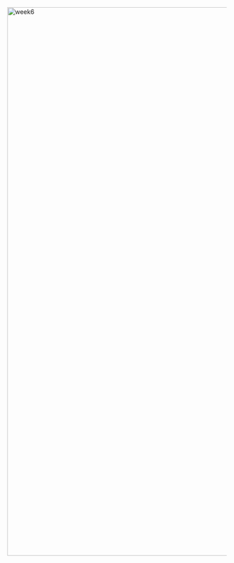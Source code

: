 <img width="1258" alt="week6" src="https://github.com/user-attachments/assets/74b263ff-36bc-4279-a7d9-cefe19523fc0" />
